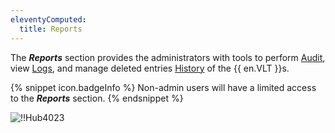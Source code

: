 ```yaml
---
eleventyComputed:
  title: Reports
---
```

The ***Reports*** section provides the administrators with tools to perform [Audit](/hub/web-interface/hub-overview/reports/audit/), view [Logs](/hub/web-interface/hub-overview/reports/logs/), and manage deleted entries [History](/hub/web-interface/hub-overview/reports/history/) of the {{ en.VLT }}s. 

{% snippet icon.badgeInfo %} 
Non-admin users will have a limited access to the ***Reports*** section. 
{% endsnippet %}
 
![!!Hub4023](https://webdevolutions.azureedge.net/docs/en/hub/Hub4023.png)
